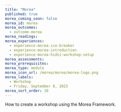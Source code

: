 ```yaml
---
title: "Morea"
published: true
morea_coming_soon: false
morea_id: morea
morea_outcomes:
  - outcome-morea
morea_readings:
morea_experiences:
  - experience-morea-ice-breaker
  - experience-morea-introduction
  - experience-morea-hidsi-workshop-setup
morea_assessments:
morea_prerequisites:
morea_type: module
morea_icon_url: /morea/morea/morea-logo.png
morea_labels:
  - Workshop
  - Friday, September 8, 2023
morea_sort_order: 10
---
```


How to create a workshop using the Morea Framework.

